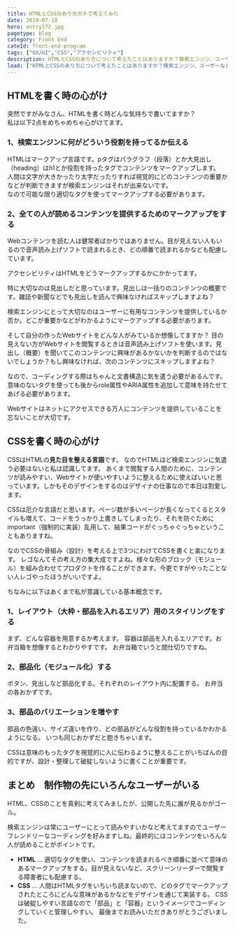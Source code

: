 ```yaml
---
title: HTMLとCSSのあり方ガチで考えてみた
date: 2019-07-18
hero: entry172.jpg
pagetype: blog
category: Front End
cateId: front-end-program
tags: ["UX/UI","CSS","アクセシビリティ"]
description: HTMLとCSSのあり方について考えたことはありますか？検索エンジン、ユーザーなどを踏まえて私の考え方を述べようと思います。
lead: ["HTMLとCSSのあり方について考えたことはありますか？検索エンジン、ユーザーなどを踏まえて私の考え方を述べようと思います。"]
---
```

## HTMLを書く時の心がけ
突然ですがみなさん、HTMLを書く時どんな気持ちで書いてますか？<br>
私は以下2点をめちゃめちゃ心がけてます。

### 1、検索エンジンに何がどういう役割を持ってるか伝える
HTMLはマークアップ言語です。pタグはパラグラフ（段落）とか大見出し（heading）はh1とか役割を持ったタグでコンテンツをマークアップします。<br>
人間は文字が大きかったり太字だったりすれば視覚的にどのコンテンツの重要かなどが判断できますが検索エンジンはそれが出来ないです。<br>
なので可能な限り適切なタグを使ってマークアップする必要があります。

### 2、全ての人が読めるコンテンツを提供するためのマークアップをする
Webコンテンツを読む人は健常者ばかりではありません。目が見えない人もいるので音声読み上げソフトで読まれるとき、どの順番で読まれるかなども配慮しています。

アクセシビリティはHTMLをどうマークアップするかにかかってます。

特に大切なのは見出しだと思っています。見出しは一括りのコンテンツの概要です。雑誌や新聞などでも見出しを読んで興味なければスキップしますよね？

検索エンジンにとって大切なのはユーザーに有用なコンテンツを提供しているか否か。どこが重要かなどがわかるようにマークアップする必要があります。

そして自分の作ったWebサイトをどんな人がみているか想像してますか？
目の見えない方がWebサイトを閲覧するときは音声読み上げソフトを使います。見出し（概要）を聞いてこのコンテンツに興味があるかないかを判断するのではないでしょうか？もし興味なければ、次のコンテンツにスキップしますよね？

なので、コーディングする際はちゃんと文書構造に気を遣う必要があるんです。意味のないタグを使っても後からrole属性やARIA属性を追加して意味を持たせてあげる必要があります。

Webサイトはネットにアクセスできる万人にコンテンツを提供していることを忘ないことが大切です。
## CSSを書く時の心がけ
CSSはHTMLの**見た目を整える言語**です。
なのでHTMLほど検索エンジンに気遣う必要はないと私は認識してます。
あくまで閲覧する人間のために、コンテンツが読みやすい、Webサイトが使いやすいように整えるために使えばいいと思っています。しかもそのデザインをするのはデザイナの仕事なので本日は割愛します。

CSSは厄介な言語だと思います。ページ数が多いページが長くなってくるとスタイルも増えて、コードをうっかり上書きしてしまったり、それを防ぐためにimportant（強制的に実装）乱用して、結果コードがぐっちゃぐっちゃということもありますね。

なのでCSSの骨組み（設計）を考える上で3つにわけてCSSを書くと楽になります。
レゴなんてその考え方の集大成ですよね。様々な形のブロック（モジュール）を組み合わせてプロダクトを作ることができます。今更ですがやったことない人レゴやったほうがいいですよ。

ちなみに以下はあくまで私が意識している基本概念です。
### 1、レイアウト（大枠・部品を入れるエリア）用のスタイリングをする
まず、どんな容器を用意するか考えます。
容器は部品を入れるエリアです。お弁当箱を想像するとわかりやすです。
お弁当箱でいうと間仕切りですね。

### 2、部品化（モジュール化）する
ボタン、見出しなど部品化する。それぞれのレイアウト内に配置する。
お弁当の各おかずです。

### 3、部品のバリエーションを増やす
部品の色違い、サイズ違いを作り、どの部品がどんな役割を持っているかわかるようになる。
いつも同じおかずだと飽きちゃいます。

CSSは意味のもったタグを視覚的に人に伝わるように整えることがいちばんの目的ですが、設計・整理して破綻しないように書くことが重要です。
## まとめ　制作物の先にいろんなユーザーがいる
HTML、CSSのことを真剣に考えてみましたが、公開した先に誰が見るかがゴール。

検索エンジンは常にユーザーにとって読みやすいかなど考えてますのでユーザーフレンドリーなコーディングを好みますしね。最終的にはコンテンツをいろんな人が読めることがポイントです。

* **HTML** … 適切なタグを使い、コンテンツを読まれるべき順番に並べて意味のあるマークアップをする。目が見えないなど、スクリーンリーダーで閲覧する障害者にも配慮する。
* **CSS** … 人間はHTMLタグをいちいち読まないので、どのタグでマークアップされたところにどんな意味があるかなどをデザインを通じて実装する。
CSSは破綻しやすい言語なので「部品」と「容器」というイメージでコーディングしていくと管理しやすい。
最後までお読みいただきありがとうございました。
